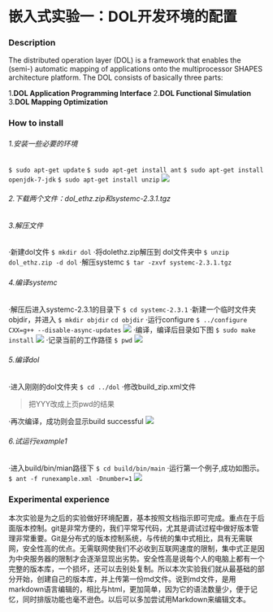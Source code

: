 #  嵌入式实验一：DOL开发环境的配置

### Description
The distributed operation layer (DOL) is a framework that enables the (semi-) automatic mapping of applications onto the multiprocessor SHAPES architecture platform. The DOL consists of basically three parts:

 1.**DOL Application Programming Interface**
 2.**DOL Functional Simulation**
 3.**DOL Mapping Optimization**

### How to install
###### 1.安装一些必要的环境
`$ sudo apt-get update`
`$ sudo apt-get install ant`
`$ sudo apt-get install openjdk-7-jdk`
`$ sudo apt-get install unzip`
![](http://upload-images.jianshu.io/upload_images/3240217-d5766cfc70201719.png?imageMogr2/auto-orient/strip%7CimageView2/2/w/1240)
###### 2.下载两个文件：dol_ethz.zip和systemc-2.3.1.tgz
###### 3.解压文件
 ·新建dol文件
`$ mkdir dol`
·将dolethz.zip解压到 dol文件夹中
`$ unzip dol_ethz.zip -d dol`
·解压systemc
`$ tar -zxvf systemc-2.3.1.tgz`
###### 4.编译systemc
·解压后进入systemc-2.3.1的目录下
`$ cd systemc-2.3.1`
·新建一个临时文件夹objdir，并进入
`$ mkdir objdir`
`cd objdir`
·运行configure
`$ ../configure CXX=g++ --disable-async-updates`
![](http://upload-images.jianshu.io/upload_images/3240217-fe61f67146e1e535.png?imageMogr2/auto-orient/strip%7CimageView2/2/w/1240)
·编译，编译后目录如下图
`$ sudo make install`
![](http://upload-images.jianshu.io/upload_images/3240217-2a2b8b667fb01a84.png?imageMogr2/auto-orient/strip%7CimageView2/2/w/1240)
·记录当前的工作路径
`$ pwd`
![](http://upload-images.jianshu.io/upload_images/3240217-7465c8dba2d55993.png?imageMogr2/auto-orient/strip%7CimageView2/2/w/1240)
###### 5.编译dol
·进入刚刚的dol文件夹
`$ cd ../dol`
·修改build_zip.xml文件
><property name="systemc.inc" value="YYY/include"/>

><property name="systemc.lib" value="YYY/lib-linux/libsystemc.a"/>

>把YYY改成上页pwd的结果

·再次编译，成功则会显示build successful
![](http://upload-images.jianshu.io/upload_images/3240217-d679e50ce42f9b10.png?imageMogr2/auto-orient/strip%7CimageView2/2/w/1240)
###### 6.试运行example1
·进入build/bin/mian路径下
`$ cd build/bin/main`
·运行第一个例子,成功如图示。
`$ ant -f runexample.xml -Dnumber=1`
![](http://upload-images.jianshu.io/upload_images/3240217-a37f6a32be1b2469.png?imageMogr2/auto-orient/strip%7CimageView2/2/w/1240)

### Experimental experience

本次实验是为之后的实验做好环境配置，基本按照文档指示即可完成。重点在于后面版本控制。git是非常方便的，我们平常写代码，尤其是调试过程中做好版本管理非常重要。Git是分布式的版本控制系统，与传统的集中式相比，具有无需联网，安全性高的优点。无需联网使我们不必收到互联网速度的限制，集中式正是因为中央服务器的限制才会逐渐显现出劣势。安全性高是说每个人的电脑上都有一个完整的版本库，一个损坏，还可以去别处复制。所以本次实验我们就从最基础的部分开始，创建自己的版本库，并上传第一份md文件。说到md文件，是用markdown语言编辑的，相比与html，更加简单，因为它的语法数量少，便于记忆，同时排版功能也毫不逊色。以后可以多加尝试用Markdown来编辑文本。
